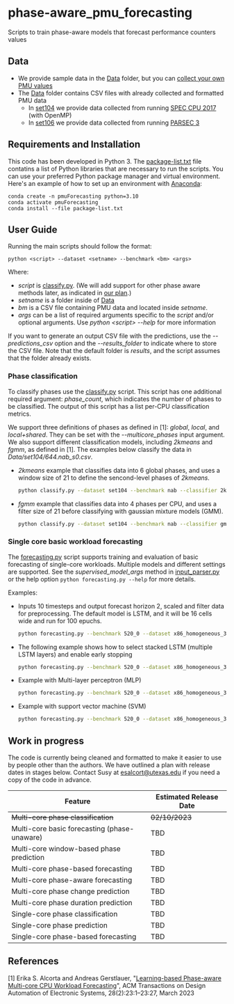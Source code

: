 # phase-aware_pmu_forecasting
Scripts to train phase-aware models that forecast performance counters values

## Data

* We provide sample data in the [Data](Data) folder, but you can [collect your own PMU values](https://github.com/esalcort/collectPMUEmon)
* The [Data](Data) folder contains CSV files with already collected and formatted PMU data
    * In [set104](Data/set104/) we provide data collected from running [SPEC CPU 2017](https://www.spec.org/cpu2017/)  (with OpenMP)
    * In [set106](Data/set106/) we provide data collected from running [PARSEC 3](https://parsec.cs.princeton.edu/parsec3-doc.htm)


## Requirements and Installation
This code has been developed in Python 3. The [package-list.txt](package-list.txt) file contatins a list of Python libraries that are necessary to run the scripts. You can use your preferred Python package manager and virtual environment. Here's an example of how to set up an environment with [Anaconda](https://www.anaconda.com/):

```shell
conda create -n pmuForecasting python=3.10
conda activate pmuForecasting
conda install --file package-list.txt
```

## User Guide
Running the main scripts should follow the format:
```shell
python <script> --dataset <setname> --benchmark <bm> <args>
```
Where:
 * *script* is [classify.py](classify.py). (We will add support for other phase aware methods later, as indicated in [our plan](#work-in-progress).)
 * *setname* is a folder inside of [Data](Data)
 * *bm* is a CSV file containing PMU data and located inside *setname*.
 * *args* can be a list of required arguments specific to the *script* and/or optional arguments. Use *python \<script\> --help* for more information

If you want to generate an output CSV file with the predictions, use the *--predictions_csv* option and the *--results_folder* to indicate where to store the CSV file. Note that the default folder is *results*, and the script assumes that the folder already exists.


### Phase classification
To classify phases use the [classify.py](classify.py) script. This script has one additional required argument: *phase_count*, which indicates the number of phases to be classified.
The output of this script has a list per-CPU classification metrics.

We support three definitions of phases as defined in [1]: *global*, *local*, and *local+shared*. They can be set with the *--multicore_phases* input argument. We also support different classification models, including *2kmeans* and *fgmm*, as defined in [1]. The examples below classify the data in *Data/set104/644.nab_s0.csv*.
* *2kmeans* example that classifies data into 6 global phases, and uses a window size of 21 to define the sencond-level phases of *2kmeans*.
    ```bash
    python classify.py --dataset set104 --benchmark nab --classifier 2kmeans --phase_count 6 --W 21 --multicore_phases global --input_counters CPI L2_RQSTS.MISS OFFCORE_REQUESTS.DEMAND_DATA_RD FP_ARITH_INST_RETIRED.SCALAR_DOUBLE BR_MISP_RETIRED.ALL_BRANCHES 
    ```
* *fgmm* example that classifies data into 4 phases per CPU, and uses a filter size of 21 before classifying with gaussian mixture models (GMM).
    ```bash
    python classify.py --dataset set104 --benchmark nab --classifier gmm --phase_count 4 --filter_size 21 --multicore_phases local --input_counters CPI L2_RQSTS.MISS OFFCORE_REQUESTS.DEMAND_DATA_RD FP_ARITH_INST_RETIRED.SCALAR_DOUBLE BR_MISP_RETIRED.ALL_BRANCHES 
    ```

### Single core basic workload forecasting
The [forecasting.py](forecasting.py) script supports training and evaluation of basic forecasting of single-core workloads. Multiple models and different settings are supported. See the *supervised_model_args* method in [input_parser.py](src/input_parser.py) or the help option ```python forecasting.py --help``` for more details.

Examples:
* Inputs 10 timesteps and output forecast horizon 2, scaled and filter data for preprocessing. The default model is LSTM, and it will be 16 cells wide and run for 100 epuchs.
    ```bash
    python forecasting.py --benchmark 520_0 --dataset x86_homogeneous_3GHz/ --input_counters CPI BR_PI BR_MPI --timesteps 10 --forecast_horizon 2 --scaler minmax --filter median --neurons 16 --epochs 100 --filter_size 5
    ```
* The following example shows how to select stacked LSTM (multiple LSTM layers) and enable early stopping
    ```bash
    python forecasting.py --benchmark 520_0 --dataset x86_homogeneous_3GHz/ --input_counters CPI BR_PI BR_MPI --timesteps 10 --forecast_horizon 2 --scaler minmax --filter median --neurons 16 --epochs 100 --early_stopping --patience 5 --model stacked_lstm
    ```
* Example with Multi-layer perceptron (MLP)
    ```bash
    python forecasting.py --benchmark 520_0 --dataset x86_homogeneous_3GHz/ --input_counters CPI BR_PI BR_MPI --timesteps 10 --forecast_horizon 2 --scaler minmax --filter median --epochs 100 --model mlp --dense_hidden_layers 50 50
    ```
* Example with support vector machine (SVM)
    ```bash
    python forecasting.py --benchmark 520_0 --dataset x86_homogeneous_3GHz/ --input_counters CPI BR_PI BR_MPI --timesteps 10 --forecast_horizon 2 --scaler minmax --filter median --model svm
    ```


## Work in progress

The code is currently being cleaned and formatted to make it easier to use by people other than the authors. We have outlined a plan with release dates in stages below. Contact Susy at esalcort@utexas.edu if you need a copy of the code in advance.

| Feature | Estimated Release Date |
| --------| ---------------------- |
| ~~Multi-core phase classification~~ | ~~02/10/2023~~ |
| Multi-core basic forecasting (phase-unaware) | TBD |
| Multi-core window-based phase prediction | TBD |
| Multi-core phase-based forecasting | TBD |
| Multi-core phase-aware forecasting | TBD |
| Multi-core phase change prediction | TBD |
| Multi-core phase duration prediction | TBD |
| Single-core phase classification | TBD |
| Single-core phase prediction | TBD |
| Single-core phase-based forecasting | TBD |


## References
[1] Erika S. Alcorta and Andreas Gerstlauer, "[Learning-based Phase-aware Multi-core CPU Workload Forecasting](http://doi.org/10.1145/3564929)", ACM Transactions on Design Automation of Electronic Systems, 28(2):23:1–23:27, March 2023
